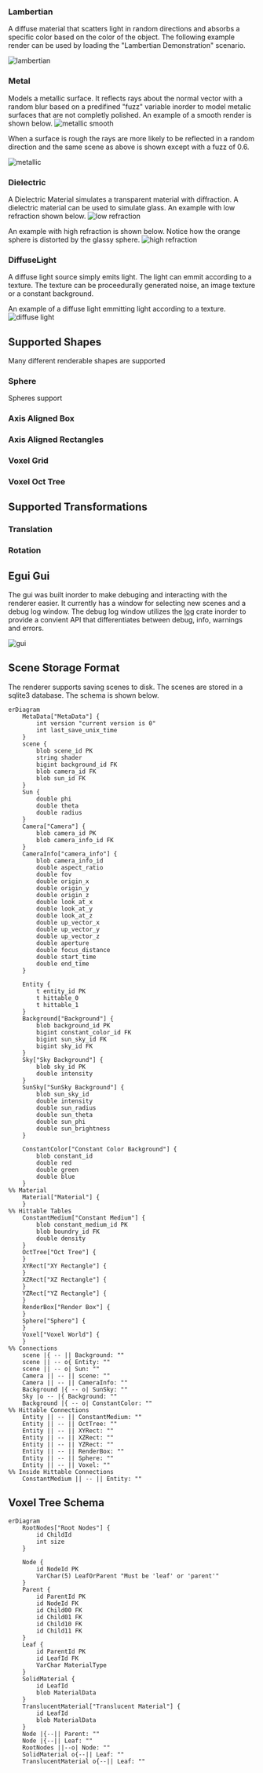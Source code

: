 ### Lambertian

A diffuse material that scatters light in random directions and absorbs a specific color based on the color of the
object. The following example render can be used by loading the "Lambertian Demonstration" scenario.

![lambertian](examples/lambertian.png)

### Metal

Models a metallic surface. It reflects rays about the normal vector with a random blur based on a predifined "fuzz"
variable inorder to model metalic surfaces that are not completly polished.
An example of a smooth render is shown below.
![metallic smooth](examples/metallic_smooth.png)

When a surface is rough the rays are more likely to be reflected in a random direction and the same scene as above
is shown except with a fuzz of 0.6.

![metallic](examples/metallic_rough.png)

### Dielectric

A Dielectric Material simulates a transparent material with diffraction. A dielectric material can be used to simulate
glass. An example with low refraction shown below.
![low refraction](../examples/refraction_low.png)

An example with high refraction is shown below. Notice how the orange sphere is distorted by the glassy sphere.
![high refraction](../examples/refraction_high.png)

### DiffuseLight

A diffuse light source simply emits light. The light can emmit according to a texture. The texture can be proceedurally
generated noise, an image texture or a constant background.

An example of a diffuse light emmitting light according to a texture.
![diffuse light](../examples/light_texture.png)

## Supported Shapes

Many different renderable shapes are supported

### Sphere

Spheres support

### Axis Aligned Box

### Axis Aligned Rectangles

### Voxel Grid

### Voxel Oct Tree

## Supported Transformations

### Translation

### Rotation

## Egui Gui

The gui was built inorder to make debuging and interacting with the renderer easier. It currently has a window for
selecting new scenes and a debug log window. The debug log window utilizes the [log](https://crates.io/crates/log) crate
inorder to provide a convient API that differentiates between debug, info, warnings and errors.

![gui](../examples/gui.png)

## Scene Storage Format

The renderer supports saving scenes to disk. The
scenes are stored in a sqlite3 database.
The schema is shown below.

```mermaid
erDiagram
    MetaData["MetaData"] {
        int version "current version is 0"
        int last_save_unix_time
    }
    scene {
        blob scene_id PK
        string shader
        bigint background_id FK
        blob camera_id FK
        blob sun_id FK
    }
    Sun {
        double phi
        double theta
        double radius
    }
    Camera["Camera"] {
        blob camera_id PK
        blob camera_info_id FK
    }
    CameraInfo["camera_info"] {
        blob camera_info_id
        double aspect_ratio
        double fov
        double origin_x
        double origin_y
        double origin_z
        double look_at_x
        double look_at_y
        double look_at_z
        double up_vector_x
        double up_vector_y
        double up_vector_z
        double aperture
        double focus_distance
        double start_time
        double end_time
    }

    Entity {
        t entity_id PK
        t hittable_0
        t hittable_1
    }
    Background["Background"] {
        blob background_id PK
        bigint constant_color_id FK
        bigint sun_sky_id FK
        bigint sky_id FK
    }
    Sky["Sky Background"] {
        blob sky_id PK
        double intensity
    }
    SunSky["SunSky Background"] {
        blob sun_sky_id
        double intensity
        double sun_radius
        double sun_theta
        double sun_phi
        double sun_brightness
    }

    ConstantColor["Constant Color Background"] {
        blob constant_id
        double red
        double green
        double blue
    }
%% Material
    Material["Material"] {
    }
%% Hittable Tables
    ConstantMedium["Constant Medium"] {
        blob constant_medium_id PK
        blob boundry_id FK
        double density
    }
    OctTree["Oct Tree"] {
    }
    XYRect["XY Rectangle"] {
    }
    XZRect["XZ Rectangle"] {
    }
    YZRect["YZ Rectangle"] {
    }
    RenderBox["Render Box"] {
    }
    Sphere["Sphere"] {
    }
    Voxel["Voxel World"] {
    }
%% Connections
    scene |{ -- || Background: ""
    scene || -- o{ Entity: ""
    scene || -- o| Sun: ""
    Camera || -- || scene: ""
    Camera || -- || CameraInfo: ""
    Background |{ -- o| SunSky: ""
    Sky |o -- |{ Background: ""
    Background |{ -- o| ConstantColor: ""
%% Hittable Connections
    Entity || -- || ConstantMedium: ""
    Entity || -- || OctTree: ""
    Entity || -- || XYRect: ""
    Entity || -- || XZRect: ""
    Entity || -- || YZRect: ""
    Entity || -- || RenderBox: ""
    Entity || -- || Sphere: ""
    Entity || -- || Voxel: ""
%% Inside Hittable Connections
    ConstantMedium || -- || Entity: ""
```

## Voxel Tree Schema

```mermaid
erDiagram
    RootNodes["Root Nodes"] {
        id ChildId
        int size
    }

    Node {
        id NodeId PK
        VarChar(5) LeafOrParent "Must be 'leaf' or 'parent'"
    }
    Parent {
        id ParentId PK
        id NodeId FK
        id Child00 FK
        id Child01 FK
        id Child10 FK
        id Child11 FK
    }
    Leaf {
        id ParentId PK
        id LeafId FK
        VarChar MaterialType
    }
    SolidMaterial {
        id LeafId
        blob MaterialData
    }
    TranslucentMaterial["Translucent Material"] {
        id LeafId
        blob MaterialData
    }
    Node |{--|| Parent: ""
    Node |{--|| Leaf: ""
    RootNodes ||--o| Node: ""
    SolidMaterial o{--|| Leaf: ""
    TranslucentMaterial o{--|| Leaf: ""
```
